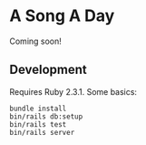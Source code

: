 # A Song A Day

Coming soon!

## Development

Requires Ruby 2.3.1. Some basics:

    bundle install
    bin/rails db:setup
    bin/rails test
    bin/rails server

